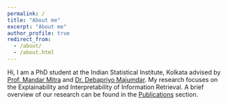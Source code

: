 ```yaml
---
permalink: /
title: "About me"
excerpt: "About me"
author_profile: true
redirect_from: 
  - /about/
  - /about.html
---
```


Hi, I am a PhD student at the Indian Statistical Institute, Kolkata advised by [Prof. Mandar Mitra](https://www.isical.ac.in/~mandar/) and [Dr. Debapriyo Majumdar](https://www.isical.ac.in/~debapriyo/). My research focuses on the Explainability and Interpretability of Information Retrieval. A brief overview of our research can be found in the [Publications](https://souravsaha.github.io/publications/) section.

